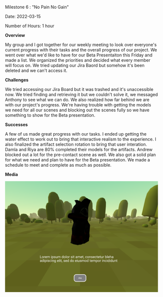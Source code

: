 Milestone 6 : "No Pain No Gain"

Date: 2022-03-15

Number of Hours: 1 hour

**Overview**

My group and I got together for our weekly meeting to look over everyone's current progress with their tasks and the overall progress of our project. We went over what we'd like to have for our Beta Presentaiton this Friday and made a list. We organized the priorities and decided what every member will focus on. We tried updating our Jira Baord but somehow it's been deleted and we can't access it.

**Challenges**

We tried accessing our Jira Board but it was trashed and it's unaccessible now. We tried finding and retrieving it but we couldn't solve it, we messaged Anthony to see what we can do. We also realized how far behind we are with our project's progress. We're having trouble with getting the models we need for all our scenes and blocking out the scenes fully so we have something to show for the Beta presentation. 

**Successes**

A few of us made great progress with our tasks. I ended up getting the water effect to work out to bring that interactive realism to the experience. I also finalized the artifact selection rotation to bring that user interation. Damla and Riya are 80% completed their models for the artifacts. Andrew blocked out a lot for the pre-contact scene as well. We also got a solid plan for what we need and plan to have for the Beta presentation. We made a schedule to meet and complete as much as possible. 

**Media**

![](https://github.com/BIT-IMD-Learning-with-AS/imd3901-term-project-nard/blob/main/documentation/blogposts/Capture.PNG?raw=true)
